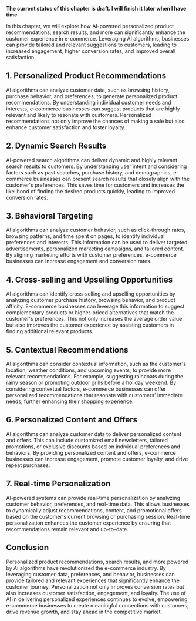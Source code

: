 **The current status of this chapter is draft. I will finish it later when I have time**

In this chapter, we will explore how AI-powered personalized product recommendations, search results, and more can significantly enhance the customer experience in e-commerce. Leveraging AI algorithms, businesses can provide tailored and relevant suggestions to customers, leading to increased engagement, higher conversion rates, and improved overall satisfaction.

**1. Personalized Product Recommendations**
-------------------------------------------

AI algorithms can analyze customer data, such as browsing history, purchase behavior, and preferences, to generate personalized product recommendations. By understanding individual customer needs and interests, e-commerce businesses can suggest products that are highly relevant and likely to resonate with customers. Personalized recommendations not only improve the chances of making a sale but also enhance customer satisfaction and foster loyalty.

**2. Dynamic Search Results**
-----------------------------

AI-powered search algorithms can deliver dynamic and highly relevant search results to customers. By understanding user intent and considering factors such as past searches, purchase history, and demographics, e-commerce businesses can present search results that closely align with the customer's preferences. This saves time for customers and increases the likelihood of finding the desired products quickly, leading to improved conversion rates.

**3. Behavioral Targeting**
---------------------------

AI algorithms can analyze customer behavior, such as click-through rates, browsing patterns, and time spent on pages, to identify individual preferences and interests. This information can be used to deliver targeted advertisements, personalized marketing campaigns, and tailored content. By aligning marketing efforts with customer preferences, e-commerce businesses can increase engagement and conversion rates.

**4. Cross-selling and Upselling Opportunities**
------------------------------------------------

AI algorithms can identify cross-selling and upselling opportunities by analyzing customer purchase history, browsing behavior, and product affinity. E-commerce businesses can leverage this information to suggest complementary products or higher-priced alternatives that match the customer's preferences. This not only increases the average order value but also improves the customer experience by assisting customers in finding additional relevant products.

**5. Contextual Recommendations**
---------------------------------

AI algorithms can consider contextual information, such as the customer's location, weather conditions, and upcoming events, to provide more relevant recommendations. For example, suggesting raincoats during the rainy season or promoting outdoor grills before a holiday weekend. By considering contextual factors, e-commerce businesses can offer personalized recommendations that resonate with customers' immediate needs, further enhancing their shopping experience.

**6. Personalized Content and Offers**
--------------------------------------

AI algorithms can analyze customer data to deliver personalized content and offers. This can include customized email newsletters, tailored promotions, or exclusive discounts based on individual preferences and behaviors. By providing personalized content and offers, e-commerce businesses can increase engagement, promote customer loyalty, and drive repeat purchases.

**7. Real-time Personalization**
--------------------------------

AI-powered systems can provide real-time personalization by analyzing customer behavior, preferences, and real-time data. This allows businesses to dynamically adjust recommendations, content, and promotional offers based on the customer's current browsing or purchasing session. Real-time personalization enhances the customer experience by ensuring that recommendations remain relevant and up-to-date.

**Conclusion**
--------------

Personalized product recommendations, search results, and more powered by AI algorithms have revolutionized the e-commerce industry. By leveraging customer data, preferences, and behavior, businesses can provide tailored and relevant experiences that significantly enhance the customer journey. Personalization not only improves conversion rates but also increases customer satisfaction, engagement, and loyalty. The use of AI in delivering personalized experiences continues to evolve, empowering e-commerce businesses to create meaningful connections with customers, drive revenue growth, and stay ahead in the competitive market.
